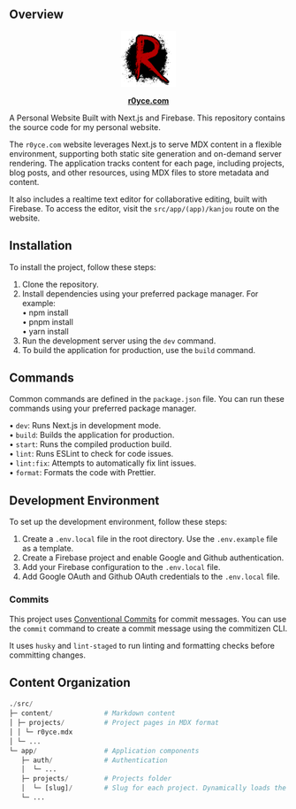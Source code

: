 ## Overview

<div align="center">
    <a href="https://github.com/royce-mathew/r0yce">
        <img src="./public/favicon.png" alt="Spyder" height="100" />
    </a>
    <p>
        <b>
            <a href="https://r0yce.com">r0yce.com</a>
        </b>
    </p>
</div>

A Personal Website Built with Next.js and Firebase. This repository contains the source code for my personal website.

The `r0yce.com` website leverages Next.js to serve MDX content in a flexible environment, supporting both static site generation and on-demand server rendering. The application tracks content for each page, including projects, blog posts, and other resources, using MDX files to store metadata and content.

It also includes a realtime text editor for collaborative editing, built with Firebase. To access the editor, visit the `src/app/(app)/kanjou` route on the website.

## Installation

To install the project, follow these steps:

1. Clone the repository.
2. Install dependencies using your preferred package manager. For example:  
   • npm install  
   • pnpm install  
   • yarn install
3. Run the development server using the `dev` command.
4. To build the application for production, use the `build` command.

## Commands

Common commands are defined in the `package.json` file. You can run these commands using your preferred package manager.

• `dev`: Runs Next.js in development mode.  
• `build`: Builds the application for production.  
• `start`: Runs the compiled production build.  
• `lint`: Runs ESLint to check for code issues.  
• `lint:fix`: Attempts to automatically fix lint issues.  
• `format`: Formats the code with Prettier.

## Development Environment

To set up the development environment, follow these steps:

1. Create a `.env.local` file in the root directory. Use the `.env.example` file as a template.
2. Create a Firebase project and enable Google and Github authentication.
3. Add your Firebase configuration to the `.env.local` file.
4. Add Google OAuth and Github OAuth credentials to the `.env.local` file.

### Commits

This project uses [Conventional Commits](https://www.conventionalcommits.org/en/v1.0.0/) for commit messages. You can use the `commit` command to create a commit message using the commitizen CLI.

It uses `husky` and `lint-staged` to run linting and formatting checks before committing changes.

## Content Organization

```python
./src/
├─ content/             # Markdown content
│ ├─ projects/          # Project pages in MDX format
│ │ └─ r0yce.mdx
│ └─ ...
└─ app/                 # Application components
   ├─ auth/             # Authentication
   │  └─ ...
   ├─ projects/         # Projects folder
   │  └─ [slug]/        # Slug for each project. Dynamically loads the MDX content for the project.
   └─ ...
```
